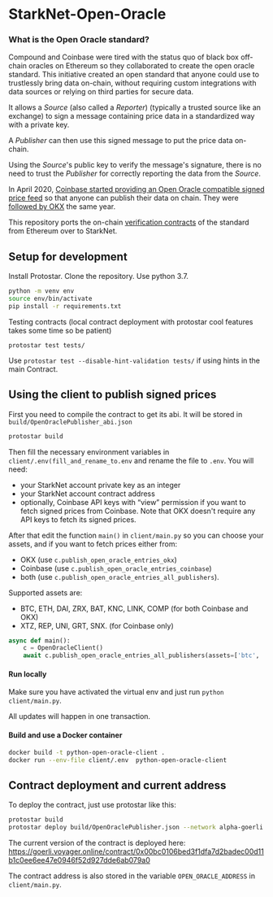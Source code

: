 # StarkNet-Open-Oracle

### What is the Open Oracle standard?
Compound and Coinbase were tired with the status quo of black box off-chain oracles on Ethereum so they collaborated to create the open oracle standard. This initiative created an open standard that anyone could use to trustlessly bring data on-chain, without requiring custom integrations with data sources or relying on third parties for secure data.

It allows a *Source* (also called a *Reporter*) (typically a trusted source like an exchange) to sign a message containing price data in a standardized way with a private key.

A *Publisher* can then use this signed message to put the price data on-chain.

Using the *Source*'s public key to verify the message's signature, there is no need to trust the *Publisher* for correctly reporting the data from the *Source*.


In April 2020, [Coinbase started providing an Open Oracle compatible signed price feed](https://blog.coinbase.com/introducing-the-coinbase-price-oracle-6d1ee22c7068) so that anyone can publish their data on chain.
They were [followed by OKX](https://www.okx.com/academy/en/okex-enhances-support-for-defi-growth-with-its-secure-price-feed-okex-oracle) the same year.


This repository ports the on-chain [verification contracts](https://github.com/compound-finance/open-oracle/blob/0e148fdb0e8cbe4d412548490609679621ab2325/contracts/OpenOracleData.sol#L40-L43) of the standard from Ethereum over to StarkNet.


## Setup for development  
Install Protostar. Clone the repository. Use python 3.7.

```bash
python -m venv env
source env/bin/activate
pip install -r requirements.txt
```

Testing contracts (local contract deployment with protostar cool features takes some time so be patient)

```
protostar test tests/
```

Use `protostar test --disable-hint-validation tests/` if using hints in the main Contract.

## Using the client to publish signed prices  

First you need to compile the contract to get its abi. It will be stored in `build/OpenOraclePublisher_abi.json`

```bash
protostar build
```

Then fill the necessary environment variables in `client/.env(fill_and_rename_to.env` and rename the file to `.env`. You will need:
- your StarkNet account private key as an integer
- your StarkNet account contract address
- optionally, Coinbase API keys with “view” permission if you want to fetch signed prices from Coinbase.
Note that OKX doesn't require any API keys to fetch its signed prices.

After that edit the function `main()` in `client/main.py` so you can choose your assets, and if you want to fetch prices either from:
- OKX (use `c.publish_open_oracle_entries_okx`)
- Coinbase (use `c.publish_open_oracle_entries_coinbase`)
- both (use `c.publish_open_oracle_entries_all_publishers`).

Supported assets are:
- BTC, ETH, DAI, ZRX, BAT, KNC, LINK, COMP (for both Coinbase and OKX)
- XTZ, REP, UNI, GRT, SNX. (for Coinbase only)

```python
async def main():
    c = OpenOracleClient()
    await c.publish_open_oracle_entries_all_publishers(assets=['btc', 'eth'])
```

#### Run locally 
Make sure you have activated the virtual env and just run `python client/main.py`.

All updates will happen in one transaction.

#### Build and use a Docker container

```bash
docker build -t python-open-oracle-client .
docker run --env-file client/.env  python-open-oracle-client
```

## Contract deployment and current address

To deploy the contract, just use protostar like this:

```bash
protostar build
protostar deploy build/OpenOraclePublisher.json --network alpha-goerli
```

The current version of the contract is deployed here: https://goerli.voyager.online/contract/0x00bc0106bed3f1dfa7d2badec00d11b1c0ee6ee47e0946f52d927dde6ab079a0

The contract address is also stored in the variable `OPEN_ORACLE_ADDRESS` in `client/main.py`.
